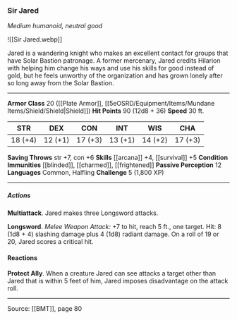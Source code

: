 ### Sir Jared
_Medium humanoid, neutral good_

![[Sir Jared.webp]]

Jared is a wandering knight who makes an excellent contact for groups that have Solar Bastion patronage. A former mercenary, Jared credits Hilarion with helping him change his ways and use his skills for good instead of gold, but he feels unworthy of the organization and has grown lonely after so long away from the Solar Bastion.




---

**Armor Class** 20 ([[Plate Armor]], [[5eOSRD/Equipment/Items/Mundane Items/Shield/Shield|Shield]])
**Hit Points** 90 (12d8 + 36)
**Speed** 30 ft.

| STR     | DEX     | CON     | INT     | WIS     | CHA     |
|---------|---------|---------|---------|---------|---------|
| 18 (+4) | 12 (+1) | 17 (+3) | 13 (+1) | 14 (+2) | 17 (+3) |

**Saving Throws** str +7, con +6
**Skills** [[arcana]] +4, [[survival]] +5
**Condition Immunities** [[blinded]], [[charmed]], [[frightened]]
**Passive Perception** 12
**Languages** Common, Halfling
**Challenge** 5 (1,800 XP)

---

##### Actions
**Multiattack**. Jared makes three Longsword attacks.

**Longsword**. _Melee Weapon Attack:_ +7 to hit, reach 5 ft., one target. Hit: 8 (1d8 + 4) slashing damage plus 4 (1d8) radiant damage. On a roll of 19 or 20, Jared scores a critical hit.

#### Reactions
**Protect Ally**. When a creature Jared can see attacks a target other than Jared that is within 5 feet of him, Jared imposes disadvantage on the attack roll.


---

Source: [[BMT]], page 80